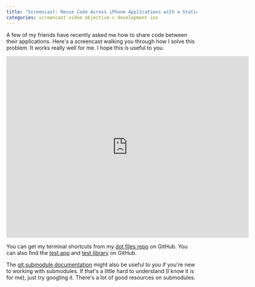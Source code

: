 ```yaml
---
title: "Screencast: Reuse Code Across iPhone Applications with a Static Library and Git"
categories: screencast video objective-c development ios
---
```


A few of my friends have recently asked me how to share code between their applications. Here's a screencast walking you through how I solve this problem. It works really well for me. I hope this is useful to you.

<div class="video vimeo"><iframe src="
https://player.vimeo.com/video/7699801?title=0&amp;byline=0&amp;portrait=0&amp;color=f05b35" width="640" height="480" frameborder="0" webkitAllowFullScreen mozallowfullscreen allowFullScreen></iframe></div>

You can get my terminal shortcuts from my [dot files repo](http://github.com/soffes/dotfiles) on GitHub. You can also find the [test app](http://github.com/soffes/iphone-library-test-app) and [test library](http://github.com/soffes/iphone-library-test-library) on GitHub.

The [git submodule documentation](http://www.kernel.org/pub/software/scm/git/docs/git-submodule.html) might also be useful to you if you're new to working with submodules. If that's a little hard to understand (I know it is for me), just try googling it. There's a lot of good resources on submodules.
